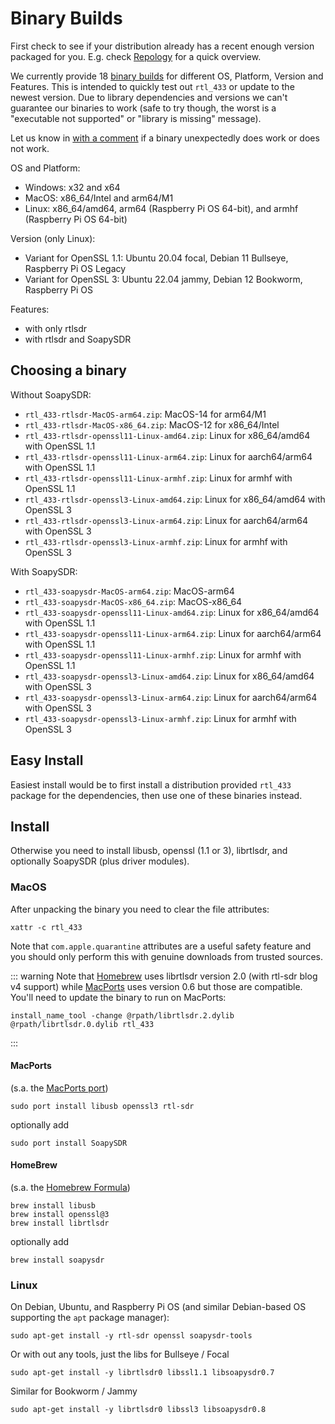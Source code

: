 # Binary Builds

First check to see if your distribution already has a recent enough version packaged for you.
E.g. check [Repology](https://repology.org/project/rtl-433/versions) for a quick overview.

We currently provide 18 [binary builds](https://github.com/merbanan/rtl_433/releases) for different OS, Platform, Version and Features.
This is intended to quickly test out `rtl_433` or update to the newest version.
Due to library dependencies and versions we can't guarantee our binaries to work
(safe to try though, the worst is a "executable not supported" or "library is missing" message).

Let us know in [with a comment](https://github.com/merbanan/rtl_433/issues/2859) if a binary unexpectedly does work or does not work.

OS and Platform:
- Windows: x32 and x64
- MacOS: x86_64/Intel and arm64/M1
- Linux: x86_64/amd64, arm64 (Raspberry Pi OS 64-bit), and armhf (Raspberry Pi OS 64-bit)

Version (only Linux):
- Variant for OpenSSL 1.1: Ubuntu 20.04 focal, Debian 11 Bullseye, Raspberry Pi OS Legacy
- Variant for OpenSSL 3: Ubuntu 22.04 jammy, Debian 12 Bookworm, Raspberry Pi OS

Features:
- with only rtlsdr
- with rtlsdr and SoapySDR

## Choosing a binary

Without SoapySDR:
- `rtl_433-rtlsdr-MacOS-arm64.zip`: MacOS-14 for arm64/M1
- `rtl_433-rtlsdr-MacOS-x86_64.zip`: MacOS-12 for x86_64/Intel
- `rtl_433-rtlsdr-openssl11-Linux-amd64.zip`: Linux for x86_64/amd64 with OpenSSL 1.1
- `rtl_433-rtlsdr-openssl11-Linux-arm64.zip`: Linux for aarch64/arm64 with OpenSSL 1.1
- `rtl_433-rtlsdr-openssl11-Linux-armhf.zip`: Linux for armhf with OpenSSL 1.1
- `rtl_433-rtlsdr-openssl3-Linux-amd64.zip`: Linux for x86_64/amd64 with OpenSSL 3
- `rtl_433-rtlsdr-openssl3-Linux-arm64.zip`: Linux for aarch64/arm64 with OpenSSL 3
- `rtl_433-rtlsdr-openssl3-Linux-armhf.zip`: Linux for armhf with OpenSSL 3

With SoapySDR:
- `rtl_433-soapysdr-MacOS-arm64.zip`: MacOS-arm64
- `rtl_433-soapysdr-MacOS-x86_64.zip`: MacOS-x86_64
- `rtl_433-soapysdr-openssl11-Linux-amd64.zip`: Linux for x86_64/amd64 with OpenSSL 1.1
- `rtl_433-soapysdr-openssl11-Linux-arm64.zip`: Linux for aarch64/arm64 with OpenSSL 1.1
- `rtl_433-soapysdr-openssl11-Linux-armhf.zip`: Linux for armhf with OpenSSL 1.1
- `rtl_433-soapysdr-openssl3-Linux-amd64.zip`: Linux for x86_64/amd64 with OpenSSL 3
- `rtl_433-soapysdr-openssl3-Linux-arm64.zip`: Linux for aarch64/arm64 with OpenSSL 3
- `rtl_433-soapysdr-openssl3-Linux-armhf.zip`: Linux for armhf with OpenSSL 3


## Easy Install

Easiest install would be to first install a distribution provided `rtl_433` package for the dependencies,
then use one of these binaries instead.

## Install

Otherwise you need to install libusb, openssl (1.1 or 3), librtlsdr, and optionally SoapySDR (plus driver modules).

### MacOS

After unpacking the binary you need to clear the file attributes:
```
xattr -c rtl_433
```
Note that `com.apple.quarantine` attributes are a useful safety feature and you should only perform this with genuine downloads from trusted sources.

::: warning
Note that [Homebrew](https://formulae.brew.sh/formula/librtlsdr) uses librtlsdr version 2.0 (with rtl-sdr blog v4 support)
while [MacPorts](https://ports.macports.org/port/rtl-sdr/details/) uses version 0.6
but those are compatible.
You'll need to update the binary to run on MacPorts:
```
install_name_tool -change @rpath/librtlsdr.2.dylib @rpath/librtlsdr.0.dylib rtl_433
```
:::

#### MacPorts

(s.a. the [MacPorts port](https://ports.macports.org/port/rtl_433/))
```
sudo port install libusb openssl3 rtl-sdr
```
optionally add
```
sudo port install SoapySDR
```

#### HomeBrew

(s.a. the [Homebrew Formula](https://formulae.brew.sh/formula/rtl_433))
```
brew install libusb
brew install openssl@3
brew install librtlsdr
```
optionally add
```
brew install soapysdr
```

### Linux

On Debian, Ubuntu, and Raspberry Pi OS (and similar Debian-based OS supporting the `apt` package manager):

```
sudo apt-get install -y rtl-sdr openssl soapysdr-tools
```

Or with out any tools, just the libs for Bullseye / Focal
```
sudo apt-get install -y librtlsdr0 libssl1.1 libsoapysdr0.7
```

Similar for Bookworm / Jammy
```
sudo apt-get install -y librtlsdr0 libssl3 libsoapysdr0.8
```
